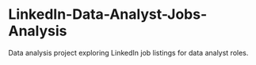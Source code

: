 # LinkedIn-Data-Analyst-Jobs-Analysis
Data analysis project exploring LinkedIn job listings for data analyst roles.
